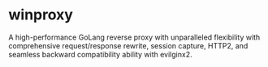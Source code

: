 # winproxy
A high-performance GoLang reverse proxy with unparalleled flexibility with comprehensive request/response rewrite, session capture, HTTP2, and seamless backward compatibility ability with evilginx2. 
